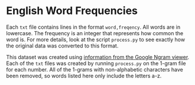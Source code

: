 # English Word Frequencies

Each `txt` file contains lines in the format `word,freqency`. All words are in lowercase. The frequency is an integer that represents how common the word is. For more details, look at the script `process.py` to see exactly how the original data was converted to this format.

This dataset was created using [information from the Google Ngram viewer](http://storage.googleapis.com/books/ngrams/books/datasetsv2.html). Each of the `txt` files was created by running `process.py` on the 1-gram file for each number. All of the 1-grams with non-alphabetic characters have been removed, so words listed here only include the letters a-z.
